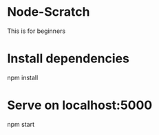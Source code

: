 # Node-Scratch
This is for beginners

# Install dependencies
npm install

# Serve on localhost:5000
npm start
